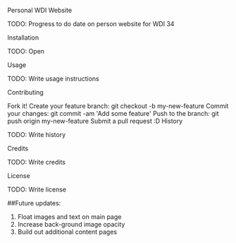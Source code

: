 Personal WDI Website

TODO: Progress to do date on person website for WDI 34

Installation

TODO: Open

Usage

TODO: Write usage instructions

Contributing

Fork it!
Create your feature branch: git checkout -b my-new-feature
Commit your changes: git commit -am 'Add some feature'
Push to the branch: git push origin my-new-feature
Submit a pull request :D
History

TODO: Write history

Credits

TODO: Write credits

License

TODO: Write license


##Future updates:
1. Float images and text on main page
2. Increase back-ground image opacity
3. Build out additional content pages
